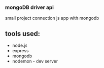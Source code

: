 ### mongoDB driver api 
small project connection js app with mongodb

## tools used:

* node.js
* express
* mongodb
* nodemon - dev server
